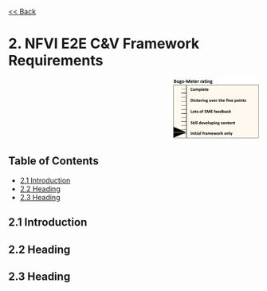 [<< Back](../)

# 2. NFVI E2E C&V Framework Requirements
<p align="right"><img src="../figures/bogo_ifo.png" alt="scope" title="Scope" width="35%"/></p>

## Table of Contents
* [2.1 Introduction](#2.1)
* [2.2 Heading](#2.2)
* [2.3 Heading](#2.3)

<a name="2.1"></a>
## 2.1 Introduction

<a name="1.2"></a>
## 2.2 Heading


<a name="1.3"></a>
## 2.3 Heading
